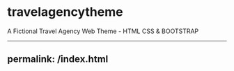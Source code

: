 # travelagencytheme
A  Fictional  Travel Agency Web Theme - HTML CSS &amp; BOOTSTRAP

---
permalink: /index.html
---

